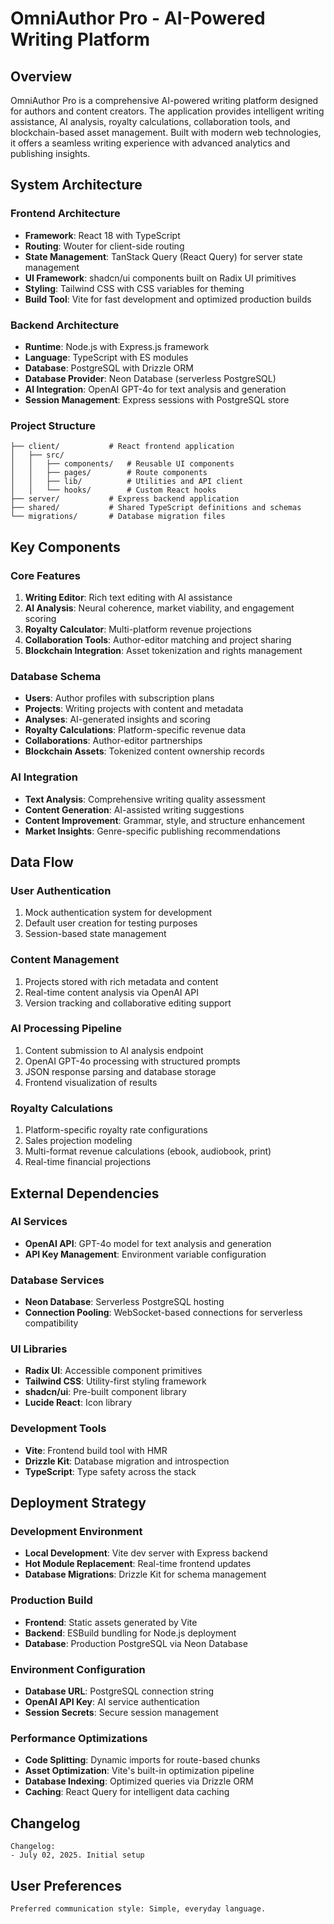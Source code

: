 # OmniAuthor Pro - AI-Powered Writing Platform

## Overview

OmniAuthor Pro is a comprehensive AI-powered writing platform designed for authors and content creators. The application provides intelligent writing assistance, AI analysis, royalty calculations, collaboration tools, and blockchain-based asset management. Built with modern web technologies, it offers a seamless writing experience with advanced analytics and publishing insights.

## System Architecture

### Frontend Architecture
- **Framework**: React 18 with TypeScript
- **Routing**: Wouter for client-side routing
- **State Management**: TanStack Query (React Query) for server state management
- **UI Framework**: shadcn/ui components built on Radix UI primitives
- **Styling**: Tailwind CSS with CSS variables for theming
- **Build Tool**: Vite for fast development and optimized production builds

### Backend Architecture
- **Runtime**: Node.js with Express.js framework
- **Language**: TypeScript with ES modules
- **Database**: PostgreSQL with Drizzle ORM
- **Database Provider**: Neon Database (serverless PostgreSQL)
- **AI Integration**: OpenAI GPT-4o for text analysis and generation
- **Session Management**: Express sessions with PostgreSQL store

### Project Structure
```
├── client/           # React frontend application
│   ├── src/
│   │   ├── components/   # Reusable UI components
│   │   ├── pages/        # Route components
│   │   ├── lib/          # Utilities and API client
│   │   └── hooks/        # Custom React hooks
├── server/           # Express backend application
├── shared/           # Shared TypeScript definitions and schemas
└── migrations/       # Database migration files
```

## Key Components

### Core Features
1. **Writing Editor**: Rich text editing with AI assistance
2. **AI Analysis**: Neural coherence, market viability, and engagement scoring
3. **Royalty Calculator**: Multi-platform revenue projections
4. **Collaboration Tools**: Author-editor matching and project sharing
5. **Blockchain Integration**: Asset tokenization and rights management

### Database Schema
- **Users**: Author profiles with subscription plans
- **Projects**: Writing projects with content and metadata
- **Analyses**: AI-generated insights and scoring
- **Royalty Calculations**: Platform-specific revenue data
- **Collaborations**: Author-editor partnerships
- **Blockchain Assets**: Tokenized content ownership records

### AI Integration
- **Text Analysis**: Comprehensive writing quality assessment
- **Content Generation**: AI-assisted writing suggestions
- **Content Improvement**: Grammar, style, and structure enhancement
- **Market Insights**: Genre-specific publishing recommendations

## Data Flow

### User Authentication
1. Mock authentication system for development
2. Default user creation for testing purposes
3. Session-based state management

### Content Management
1. Projects stored with rich metadata and content
2. Real-time content analysis via OpenAI API
3. Version tracking and collaborative editing support

### AI Processing Pipeline
1. Content submission to AI analysis endpoint
2. OpenAI GPT-4o processing with structured prompts
3. JSON response parsing and database storage
4. Frontend visualization of results

### Royalty Calculations
1. Platform-specific royalty rate configurations
2. Sales projection modeling
3. Multi-format revenue calculations (ebook, audiobook, print)
4. Real-time financial projections

## External Dependencies

### AI Services
- **OpenAI API**: GPT-4o model for text analysis and generation
- **API Key Management**: Environment variable configuration

### Database Services
- **Neon Database**: Serverless PostgreSQL hosting
- **Connection Pooling**: WebSocket-based connections for serverless compatibility

### UI Libraries
- **Radix UI**: Accessible component primitives
- **Tailwind CSS**: Utility-first styling framework
- **shadcn/ui**: Pre-built component library
- **Lucide React**: Icon library

### Development Tools
- **Vite**: Frontend build tool with HMR
- **Drizzle Kit**: Database migration and introspection
- **TypeScript**: Type safety across the stack

## Deployment Strategy

### Development Environment
- **Local Development**: Vite dev server with Express backend
- **Hot Module Replacement**: Real-time frontend updates
- **Database Migrations**: Drizzle Kit for schema management

### Production Build
- **Frontend**: Static assets generated by Vite
- **Backend**: ESBuild bundling for Node.js deployment
- **Database**: Production PostgreSQL via Neon Database

### Environment Configuration
- **Database URL**: PostgreSQL connection string
- **OpenAI API Key**: AI service authentication
- **Session Secrets**: Secure session management

### Performance Optimizations
- **Code Splitting**: Dynamic imports for route-based chunks
- **Asset Optimization**: Vite's built-in optimization pipeline
- **Database Indexing**: Optimized queries via Drizzle ORM
- **Caching**: React Query for intelligent data caching

## Changelog
```
Changelog:
- July 02, 2025. Initial setup
```

## User Preferences
```
Preferred communication style: Simple, everyday language.
```
